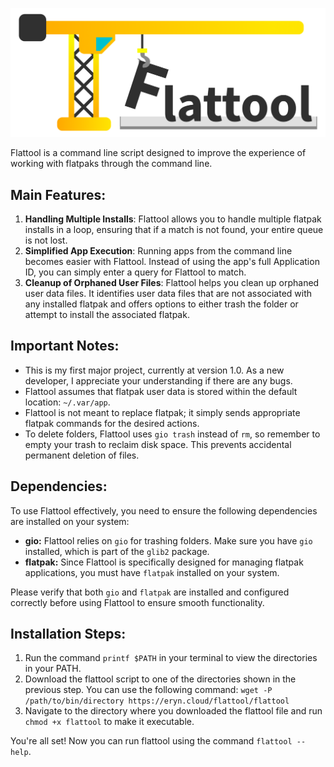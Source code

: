 ![Flattool Logo a simple icon of a tower crane holding a dangling letter F in front of "lattool"](flattool_logo-name.png)

Flattool is a command line script designed to improve the experience of working with flatpaks through the command line.

## Main Features:
1. **Handling Multiple Installs**: Flattool allows you to handle multiple flatpak installs in a loop, ensuring that if a match is not found, your entire queue is not lost.
2. **Simplified App Execution**: Running apps from the command line becomes easier with Flattool. Instead of using the app's full Application ID, you can simply enter a query for Flattool to match.
3. **Cleanup of Orphaned User Files**: Flattool helps you clean up orphaned user data files. It identifies user data files that are not associated with any installed flatpak and offers options to either trash the folder or attempt to install the associated flatpak.

## Important Notes:
- This is my first major project, currently at version 1.0. As a new developer, I appreciate your understanding if there are any bugs.
- Flattool assumes that flatpak user data is stored within the default location: `~/.var/app`.
- Flattool is not meant to replace flatpak; it simply sends appropriate flatpak commands for the desired actions.
- To delete folders, Flattool uses `gio trash` instead of `rm`, so remember to empty your trash to reclaim disk space. This prevents accidental permanent deletion of files.

## Dependencies:
To use Flattool effectively, you need to ensure the following dependencies are installed on your system:

- **gio:** Flattool relies on `gio` for trashing folders. Make sure you have `gio` installed, which is part of the `glib2` package.
- **flatpak:** Since Flattool is specifically designed for managing flatpak applications, you must have `flatpak` installed on your system.

Please verify that both `gio` and `flatpak` are installed and configured correctly before using Flattool to ensure smooth functionality.

## Installation Steps:
1. Run the command `printf $PATH` in your terminal to view the directories in your PATH.
2. Download the flattool script to one of the directories shown in the previous step. You can use the following command: `wget -P /path/to/bin/directory https://eryn.cloud/flattool/flattool`
3. Navigate to the directory where you downloaded the flattool file and run `chmod +x flattool` to make it executable.

You're all set! Now you can run flattool using the command `flattool --help`.
